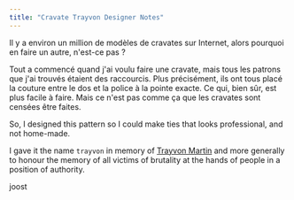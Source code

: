 ```yaml
---
title: "Cravate Trayvon Designer Notes"
---
```


Il y a environ un million de modèles de cravates sur Internet, alors pourquoi en faire un autre, n'est-ce pas ?

Tout a commencé quand j'ai voulu faire une cravate, mais tous les patrons que j'ai trouvés étaient des raccourcis. Plus précisément, ils ont tous placé la couture entre le dos et la police à la pointe exacte. Ce qui, bien sûr, est plus facile à faire. Mais ce n'est pas comme ça que les cravates sont censées être faites.

So, I designed this pattern so I could make ties that looks professional, and not home-made.

I gave it the name `trayvon` in memory of [Trayvon Martin](https://en.wikipedia.org/wiki/Trayvon_Martin) and more generally to honour the memory of all victims of brutality at the hands of people in a position of authority.

joost
